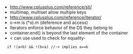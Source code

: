 * http://www.cplusplus.com/reference/stl/
* multimap, multiset allow multiple keys
* http://www.cplusplus.com/reference/iterator/
* o->m is (\*o).m (deference and access)
* Iterators enforce behavior of the DS they belong to
* container.end() is beyond the last element of the container
* < can use used to check for equality-
```
  if !(a<b) && !(b<a) //-> implies a==b
```
